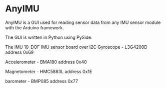 AnyIMU
======

AnyIMU is a GUI used for reading sensor data from any IMU sensor module with the Arduino framework.


The GUI is written in Python using PySide.

The IMU
10-DOF IMU sensor board over I2C
Gyroscope - L3G4200D
address 0x69

Accelerometer - BMA180
address 0x40

Magnetometer - HMC5883L
address 0x1E

barometer - BMP085
address 0x77
